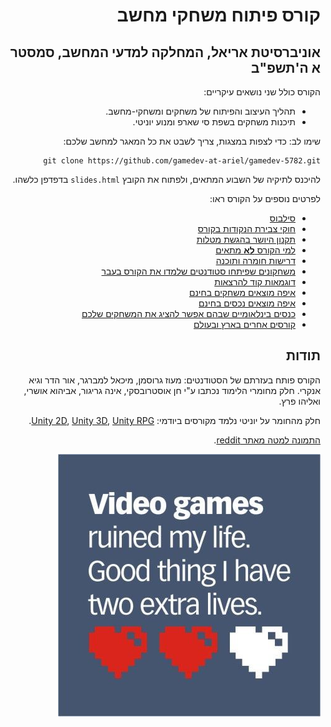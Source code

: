 <div dir='rtl' lang='he'>

# קורס פיתוח משחקי מחשב
## אוניברסיטת אריאל, המחלקה למדעי המחשב, סמסטר א ה'תשפ"ב

הקורס כולל שני נושאים עיקריים:

* תהליך העיצוב והפיתוח של משחקים ומשחקי-מחשב.
* תיכנות משחקים בשפת סי שארפ ומנוע יוניטי. 

שימו לב: כדי לצפות במצגות, צריך לשבט את כל המאגר למחשב שלכם:

    git clone https://github.com/gamedev-at-ariel/gamedev-5782.git

להיכנס לתיקיה של השבוע המתאים, 
ולפתוח את הקובץ
`slides.html`
בדפדפן כלשהו.


לפרטים נוספים על הקורס ראו:
* [סילבוס](syllabus.pdf)
* [חוקי צבירת הנקודות בקורס](grade-rules.md)
* [תקנון היושר בהגשת מטלות](https://www.ariel.ac.il/wp/cs/wp-content/uploads/sites/88/2020/08/Guidelines-for-Academic-Integrity.pdf)
* [למי הקורס **לא** מתאים](disclaimer.md)
* [דרישות חומרה ותוכנה](hardware.md)
* [משחקונים שפיתחו סטודנטים שלמדו את הקורס בעבר](https://sites.google.com/view/gamedev-at-ariel)
* [דוגמאות קוד להרצאות](../../../)
* [איפה מוצאים משחקים בחינם](free-games.md)
* [איפה מוצאים נכסים בחינם](free-assets.md)
* [כנסים בינלאומיים שבהם אפשר להציג את המשחקים שלכם](conferences.md)
* [קורסים אחרים בארץ ובעולם](other-courses.md)


## תודות
הקורס פותח בעזרתם של הסטודנטים: מעוז גרוסמן, מיכאל למברגר, אור הדר וגיא אנקרי.
חלק מחומרי הלימוד נכתבו ע"י חן אוסטרובסקי, אינה גריגור, אביהוא אושרי, ואליהו פרץ.

חלק מהחומר על יוניטי נלמד מקורסים ביודמי: [Unity 2D](https://www.udemy.com/course/unitycourse/learn/lecture/10248514),  [Unity 3D](https://www.udemy.com/course/unitycourse2/learn/lecture/8859276),  [Unity RPG](https://www.udemy.com/course/unityrpg/learn/lecture/14593312).

[התמונה למטה מאתר reddit](https://www.reddit.com/r/gaming/comments/84884e/video_games_ruined_my_life/).

![Video games ruined my life](02-design-formal/video-games-ruined-my-lives.png)

</div>